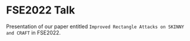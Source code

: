 # FSE2022 Talk

Presentation of our paper entitled `Improved Rectangle Attacks on SKINNY and CRAFT` in FSE2022.